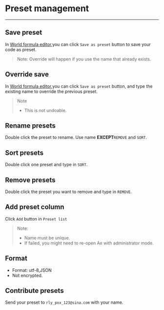 # Preset management
-------
## Save preset
In [World formula editor](ScriptWindow.md),you can click `Save as preset` button to save your code as preset. 
> Note: Override will happen if you use the name that already exists.

## Override save

In [World formula editor](ScriptWindow.md),you can click `Save as preset` button, and type the existing name to override the previous preset. 

> Note
> - This is not undoable. 

## Rename presets

Double click the preset to rename. Use name **EXCEPT**`REMOVE` and `SORT`.

## Sort presets

Double click one preset and type in `SORT`. 

## Remove presets

Double click the preset you want to remove and type in `REMOVE`. 


## Add preset column

Click `Add` button in `Preset list`

> Note: 
> - Name must be unique. 
> - If failed, you might need to re-open Ae with administrator mode. 


## Format

- Format: utf-8,JSON
- Not encrypted. 

## Contribute presets

Send your preset to `rly_pxx_123@sina.com` with your name. 

<br>
<br>
<br>
<br>
<br>
<br>